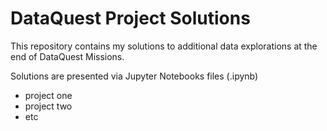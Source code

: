 # DataQuest Project Solutions

This repository contains my solutions to additional data explorations at the end of DataQuest Missions.

Solutions are presented via Jupyter Notebooks files (.ipynb)

- project one
- project two
- etc
